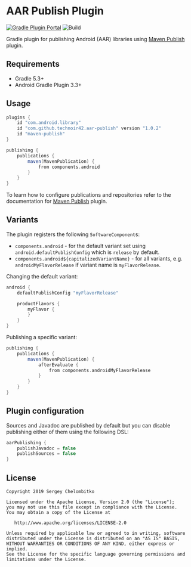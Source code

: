 AAR Publish Plugin
==================

[![Gradle Plugin Portal](https://img.shields.io/maven-metadata/v/https/plugins.gradle.org/m2/com/github/technoir42/aar-publish/com.github.technoir42.aar-publish.gradle.plugin/maven-metadata.xml.svg?colorB=007ec6&label=gradlePluginPortal)](https://plugins.gradle.org/plugin/com.github.technoir42.aar-publish)
![Build](https://github.com/technoir42/aar-publish-plugin/workflows/Build/badge.svg?branch=master)

Gradle plugin for publishing Android (AAR) libraries using [Maven Publish](https://docs.gradle.org/current/userguide/publishing_maven.html) plugin.

## Requirements

* Gradle 5.3+
* Android Gradle Plugin 3.3+

## Usage

```groovy
plugins {
    id "com.android.library"
    id "com.github.technoir42.aar-publish" version "1.0.2"
    id "maven-publish"
}

publishing {
    publications {
        maven(MavenPublication) {
            from components.android
        }
    }
}
```

To learn how to configure publications and repositories refer to the documentation for [Maven Publish](https://docs.gradle.org/current/userguide/publishing_maven.html) plugin.

## Variants

The plugin registers the following `SoftwareComponent`s:

* `components.android` - for the default variant set using `android.defaultPublishConfig` which is `release` by default.
* `components.android${capitalizedVariantName}` - for all variants, e.g. `androidMyFlavorRelease` if variant name is `myFlavorRelease`.

Changing the default variant:

```groovy
android {
    defaultPublishConfig "myFlavorRelease"

    productFlavors {
        myFlavor {
        }
    }
}
```

Publishing a specific variant:

```groovy
publishing {
    publications {
        maven(MavenPublication) {
            afterEvaluate {
                from components.androidMyFlavorRelease
            }
        }
    }
}
```

## Plugin configuration

Sources and Javadoc are published by default but you can disable publishing either of them using the following DSL:

```groovy
aarPublishing {
    publishJavadoc = false
    publishSources = false
}
```

## License

```
Copyright 2019 Sergey Chelombitko

Licensed under the Apache License, Version 2.0 (the "License");
you may not use this file except in compliance with the License.
You may obtain a copy of the License at

   http://www.apache.org/licenses/LICENSE-2.0

Unless required by applicable law or agreed to in writing, software
distributed under the License is distributed on an "AS IS" BASIS,
WITHOUT WARRANTIES OR CONDITIONS OF ANY KIND, either express or implied.
See the License for the specific language governing permissions and
limitations under the License.
```
